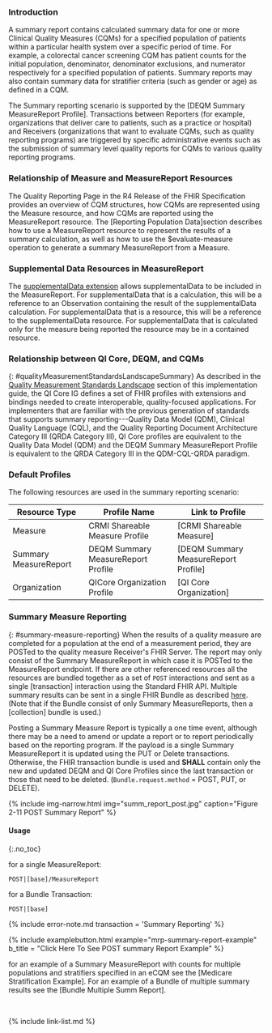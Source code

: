 

### Introduction

A summary report contains calculated summary data for one or more Clinical Quality Measures (CQMs) for a specified population of patients within a particular health system over a specific period of time. For example, a colorectal cancer screening CQM has patient counts for the initial population, denominator, denominator exclusions, and numerator respectively for a specified population of patients. Summary reports may also contain summary data for stratifier criteria (such as gender or age) as defined in a CQM.

The Summary reporting scenario is supported by the [DEQM Summary MeasureReport Profile]. Transactions between Reporters (for example, organizations that deliver care to patients, such as a practice or hospital) and Receivers (organizations that want to evaluate CQMs, such as quality reporting programs) are triggered by specific administrative events such as the submission of summary level quality reports for CQMs to various quality reporting programs.

### Relationship of Measure and MeasureReport Resources

The Quality Reporting Page in the R4 Release of the FHIR Specification provides an overview of CQM structures, how CQMs are represented using the Measure resource, and how CQMs are reported using the MeasureReport resource. The [Reporting Population Data]section describes how to use a MeasureReport resource to represent the results of a summary calculation, as well as how to use the $evaluate-measure operation to generate a summary MeasureReport from a Measure.

### Supplemental Data Resources in MeasureReport

The [supplementalData extension](StructureDefinition-extension-supplementalData.html) allows supplementalData to be included in the MeasureReport. For supplementalData that is a calculation, this will be a reference to an Observation containing the result of the supplementalData calculation. For supplementalData that is a resource, this will be a reference to the supplementalData resource. For supplementalData that is calculated only for the measure being reported the resource may be in a contained resource.

### Relationship between QI Core, DEQM, and CQMs
{: #qualityMeasurementStandardsLandscapeSummary}
<span class="bg-success"> As described in the [Quality Measurement Standards Landscape](index.html#quality-measurement-standards-landscape) section of this implementation guide, </span>the QI Core IG defines a set of FHIR profiles with extensions and bindings needed to create interoperable, quality-focused applications. For implementers that are familiar with the previous generation of standards that supports summary reporting---Quality Data Model (QDM), Clinical Quality Language (CQL), and the Quality Reporting Document Architecture Category III (QRDA Category III), QI Core profiles are equivalent to the Quality Data Model (QDM) and the DEQM Summary MeasureReport Profile is equivalent to the QRDA Category III in the QDM-CQL-QRDA paradigm.
### Default Profiles
The following resources are used in the summary reporting scenario:

|Resource Type| Profile Name                       |Link to Profile|
|---|------------------------------------|---|
|Measure| CRMI Shareable Measure Profile               |[CRMI Shareable Measure]|
|Summary MeasureReport| DEQM Summary MeasureReport Profile |[DEQM Summary MeasureReport Profile]|
|Organization| QICore Organization Profile        |[QI Core Organization] |

### Summary Measure Reporting
{: #summary-measure-reporting}
When the results of a quality measure are completed for a population at the end of a measurement period, they are POSTed to the quality measure Receiver's FHIR Server. The report may only consist of the Summary MeasureReport in which case it is POSTed to the MeasureReport endpoint.  If there are other referenced resources all the resources are bundled together as a set of `POST` interactions and sent as a single [transaction] interaction using the Standard FHIR API. Multiple summary results can be sent in a single FHIR Bundle as described [here](indv-reporting.html#individual-measure-reporting).  (Note that if the Bundle consist of only Summary MeasureReports, then a [collection] bundle is used.)

Posting a Summary Measure Report is typically a one time event, although there may be a need to amend or update a report or to report periodically based on the reporting program.  If the payload is a single Summary MeasureReport it is updated using the PUT or Delete transactions. Otherwise, the FHIR transaction bundle is used and **SHALL** contain only the new and updated DEQM and QI Core Profiles since the last transaction or those that need to be deleted. (`Bundle.request.method` = POST, PUT, or DELETE).

{% include img-narrow.html img="summ_report_post.jpg" caption="Figure 2-11 POST Summary Report" %}

#### Usage
{:.no_toc}

for a single MeasureReport:

`POST|[base]/MeasureReport`

for a Bundle Transaction:

`POST|[base]`

{% include error-note.md transaction = 'Summary Reporting' %}

{% include examplebutton.html example="mrp-summary-report-example" b_title = "Click Here To See POST summary Report Example" %}

for an example of a Summary MeasureReport with counts for multiple populations and stratifiers specified in an eCQM see the [Medicare Stratification Example].  For an example of a Bundle of multiple summary results see the [Bundle Multiple Summ Report].

<br />

{% include link-list.md %}
